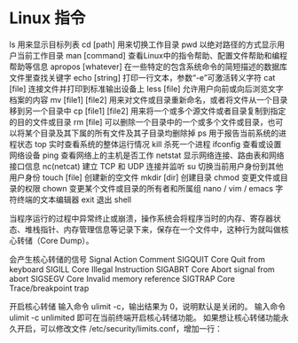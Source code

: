 
# Linux 指令

ls                  用来显示目标列表
cd [path]           用来切换工作目录
pwd                 以绝对路径的方式显示用户当前工作目录
man [command]       查看Linux中的指令帮助、配置文件帮助和编程帮助等信息
apropos [whatever]  在一些特定的包含系统命令的简短描述的数据库文件里查找关键字
echo [string]       打印一行文本，参数“-e”可激活转义字符
cat [file]          连接文件并打印到标准输出设备上
less [file]         允许用户向前或向后浏览文字档案的内容
mv [file1] [file2]  用来对文件或目录重新命名，或者将文件从一个目录移到另一个目录中
cp [file1] [file2]  用来将一个或多个源文件或者目录复制到指定的目的文件或目录
rm [file]           可以删除一个目录中的一个或多个文件或目录，也可以将某个目录及其下属的所有文件及其子目录均删除掉
ps                  用于报告当前系统的进程状态
top                 实时查看系统的整体运行情况
kill                杀死一个进程
ifconfig            查看或设置网络设备
ping                查看网络上的主机是否工作
netstat             显示网络连接、路由表和网络接口信息
nc(netcat)          建立 TCP 和 UDP 连接并监听
su                  切换当前用户身份到其他用户身份
touch [file]        创建新的空文件
mkdir [dir]         创建目录
chmod               变更文件或目录的权限
chown               变更某个文件或目录的所有者和所属组
nano / vim / emacs  字符终端的文本编辑器
exit                退出 shell


当程序运行的过程中异常终止或崩溃，操作系统会将程序当时的内存、寄存器状态、堆栈指针、内存管理信息等记录下来，保存在一个文件中，这种行为就叫做核心转储（Core Dump）。


会产生核心转储的信号
Signal	Action	Comment
SIGQUIT	Core	Quit from keyboard
SIGILL	Core	Illegal Instruction
SIGABRT	Core	Abort signal from abort
SIGSEGV	Core	Invalid memory reference
SIGTRAP	Core	Trace/breakpoint trap


开启核心转储
输入命令 ulimit -c，输出结果为 0，说明默认是关闭的。
输入命令 ulimit -c unlimited 即可在当前终端开启核心转储功能。
如果想让核心转储功能永久开启，可以修改文件 /etc/security/limits.conf，增加一行：